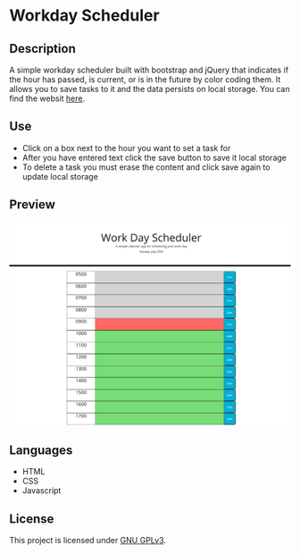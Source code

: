 # Workday Scheduler

## Description

A simple workday scheduler built with bootstrap and jQuery that indicates if the hour has passed, is current, or is in the future by color coding them. It allows you to save tasks to it and the data persists on local storage. You can find the websit [here](https://tutor78.github.io/workday-scheduler).

## Use

- Click on a box next to the hour you want to set a task for
- After you have entered text click the save button to save it local storage
- To delete a task you must erase the content and click save again to update local storage

## Preview

![Alt text](assets/images/screenshot.png "screenshot of the scheduler")

## Languages

- HTML
- CSS
- Javascript

## License

This project is licensed under [GNU GPLv3](LICENSE.txt).